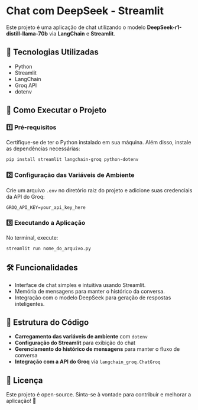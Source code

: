 # Chat com DeepSeek - Streamlit

Este projeto é uma aplicação de chat utilizando o modelo **DeepSeek-r1-distill-llama-70b** via **LangChain** e **Streamlit**.

## 📌 Tecnologias Utilizadas
- Python
- Streamlit
- LangChain
- Groq API
- dotenv

## 🚀 Como Executar o Projeto

### 1️⃣ Pré-requisitos
Certifique-se de ter o Python instalado em sua máquina. Além disso, instale as dependências necessárias:
```sh
pip install streamlit langchain-groq python-dotenv
```

### 2️⃣ Configuração das Variáveis de Ambiente
Crie um arquivo `.env` no diretório raiz do projeto e adicione suas credenciais da API do Groq:
```
GROQ_API_KEY=your_api_key_here
```

### 3️⃣ Executando a Aplicação
No terminal, execute:
```sh
streamlit run nome_do_arquivo.py
```

## 🛠️ Funcionalidades
- Interface de chat simples e intuitiva usando Streamlit.
- Memória de mensagens para manter o histórico da conversa.
- Integração com o modelo DeepSeek para geração de respostas inteligentes.

## 📜 Estrutura do Código
- **Carregamento das variáveis de ambiente** com `dotenv`
- **Configuração do Streamlit** para exibição do chat
- **Gerenciamento do histórico de mensagens** para manter o fluxo de conversa
- **Integração com a API do Groq** via `langchain_groq.ChatGroq`

## 📄 Licença
Este projeto é open-source. Sinta-se à vontade para contribuir e melhorar a aplicação! 🚀

